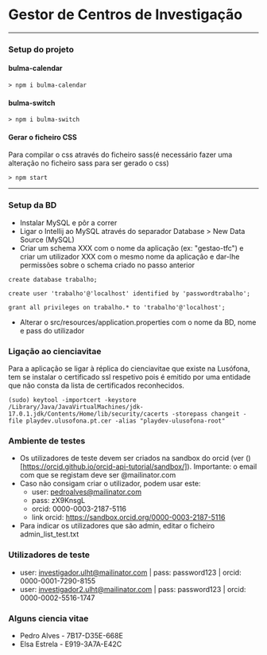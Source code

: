 # Gestor de Centros de Investigação
---
### Setup do projeto

#### bulma-calendar
```
> npm i bulma-calendar
```
#### bulma-switch
```
> npm i bulma-switch
```
#### Gerar o ficheiro CSS
Para compilar o css através do ficheiro sass(é necessário fazer uma alteração no ficheiro sass para ser gerado o css)
```
> npm start
```
---
### Setup da BD

* Instalar MySQL e pôr a correr
* Ligar o Intellij ao MySQL através do separador Database > New Data Source (MySQL)
* Criar um schema XXX com o nome da aplicação (ex: "gestao-tfc") e criar um utilizador XXX com o mesmo nome da aplicação e 
dar-lhe permissões sobre o schema criado no passo anterior

```
create database trabalho;

create user 'trabalho'@'localhost' identified by 'passwordtrabalho';

grant all privileges on trabalho.* to 'trabalho'@'localhost';
```

* Alterar o src/resources/application.properties com o nome da BD, nome e pass do utilizador

### Ligação ao cienciavitae

Para a aplicação se ligar à réplica do cienciavitae que existe na Lusófona, tem se instalar o certificado ssl respetivo pois é emitido
por uma entidade que não consta da lista de certificados reconhecidos.

    (sudo) keytool -importcert -keystore /Library/Java/JavaVirtualMachines/jdk-17.0.1.jdk/Contents/Home/lib/security/cacerts -storepass changeit -file playdev.ulusofona.pt.cer -alias "playdev-ulusofona-root"

### Ambiente de testes

* Os utilizadores de teste devem ser criados na sandbox do orcid (ver ()[https://orcid.github.io/orcid-api-tutorial/sandbox/]). 
Importante: o email com que se registam deve ser @mailinator.com 
* Caso não consigam criar o utilizador, podem usar este:
  * user: pedroalves@mailinator.com
  * pass: zX9KnsgL
  * orcid: 0000-0003-2187-5116
  * link orcid: https://sandbox.orcid.org/0000-0003-2187-5116
* Para indicar os utilizadores que são admin, editar o ficheiro admin_list_test.txt

### Utilizadores de teste

* user: investigador.ulht@mailinator.com | pass: password123 | orcid: 0000-0001-7290-8155
* user: investigador2.ulht@mailinator.com | pass: password123 | orcid: 0000-0002-5516-1747

### Alguns ciencia vitae

* Pedro Alves - 7B17-D35E-668E
* Elsa Estrela - E919-3A7A-E42C
